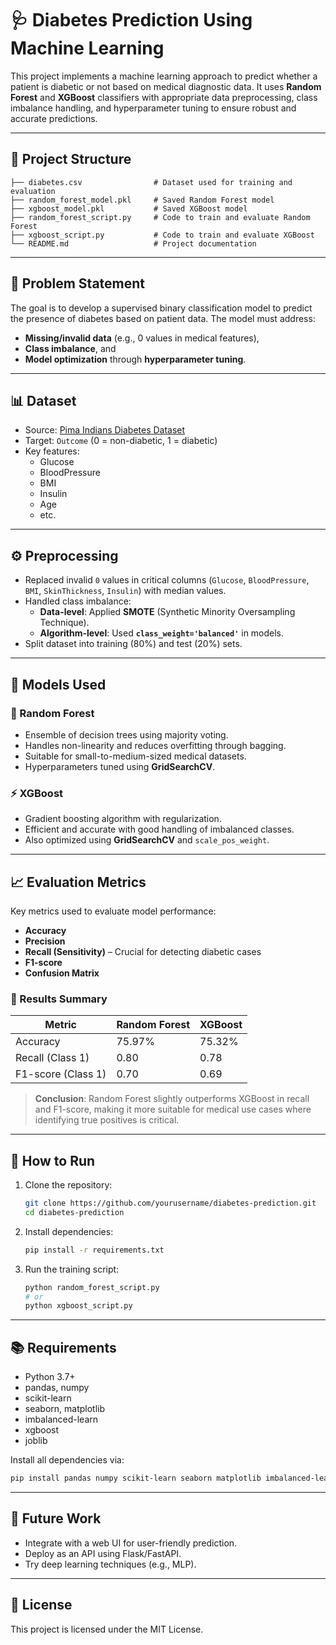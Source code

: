 
# 🩺 Diabetes Prediction Using Machine Learning

This project implements a machine learning approach to predict whether a patient is diabetic or not based on medical diagnostic data. It uses **Random Forest** and **XGBoost** classifiers with appropriate data preprocessing, class imbalance handling, and hyperparameter tuning to ensure robust and accurate predictions.

---

## 📂 Project Structure

```
├── diabetes.csv                # Dataset used for training and evaluation
├── random_forest_model.pkl     # Saved Random Forest model
├── xgboost_model.pkl           # Saved XGBoost model
├── random_forest_script.py     # Code to train and evaluate Random Forest
├── xgboost_script.py           # Code to train and evaluate XGBoost
└── README.md                   # Project documentation
```

---

## 🧠 Problem Statement

The goal is to develop a supervised binary classification model to predict the presence of diabetes based on patient data. The model must address:
- **Missing/invalid data** (e.g., 0 values in medical features),
- **Class imbalance**, and
- **Model optimization** through **hyperparameter tuning**.

---

## 📊 Dataset

- Source: [Pima Indians Diabetes Dataset](https://www.kaggle.com/datasets/uciml/pima-indians-diabetes-database)
- Target: `Outcome` (0 = non-diabetic, 1 = diabetic)
- Key features:
  - Glucose
  - BloodPressure
  - BMI
  - Insulin
  - Age
  - etc.

---

## ⚙️ Preprocessing

- Replaced invalid `0` values in critical columns (`Glucose`, `BloodPressure`, `BMI`, `SkinThickness`, `Insulin`) with median values.
- Handled class imbalance:
  - **Data-level**: Applied **SMOTE** (Synthetic Minority Oversampling Technique).
  - **Algorithm-level**: Used **`class_weight='balanced'`** in models.
- Split dataset into training (80%) and test (20%) sets.

---

## 🚀 Models Used

### 🔁 Random Forest
- Ensemble of decision trees using majority voting.
- Handles non-linearity and reduces overfitting through bagging.
- Suitable for small-to-medium-sized medical datasets.
- Hyperparameters tuned using **GridSearchCV**.

### ⚡ XGBoost
- Gradient boosting algorithm with regularization.
- Efficient and accurate with good handling of imbalanced classes.
- Also optimized using **GridSearchCV** and `scale_pos_weight`.

---

## 📈 Evaluation Metrics

Key metrics used to evaluate model performance:
- **Accuracy**
- **Precision**
- **Recall (Sensitivity)** – Crucial for detecting diabetic cases
- **F1-score**
- **Confusion Matrix**

### 🔬 Results Summary

| Metric             | Random Forest | XGBoost |
|--------------------|----------------|---------|
| Accuracy           | 75.97%         | 75.32%  |
| Recall (Class 1)   | 0.80           | 0.78    |
| F1-score (Class 1) | 0.70           | 0.69    |

> **Conclusion**: Random Forest slightly outperforms XGBoost in recall and F1-score, making it more suitable for medical use cases where identifying true positives is critical.

---

## 💾 How to Run

1. Clone the repository:
   ```bash
   git clone https://github.com/yourusername/diabetes-prediction.git
   cd diabetes-prediction
   ```

2. Install dependencies:
   ```bash
   pip install -r requirements.txt
   ```

3. Run the training script:
   ```bash
   python random_forest_script.py
   # or
   python xgboost_script.py
   ```

---

## 📚 Requirements

- Python 3.7+
- pandas, numpy
- scikit-learn
- seaborn, matplotlib
- imbalanced-learn
- xgboost
- joblib

Install all dependencies via:

```bash
pip install pandas numpy scikit-learn seaborn matplotlib imbalanced-learn xgboost joblib
```

---

## 📌 Future Work

- Integrate with a web UI for user-friendly prediction.
- Deploy as an API using Flask/FastAPI.
- Try deep learning techniques (e.g., MLP).

---

## 📄 License

This project is licensed under the MIT License.
